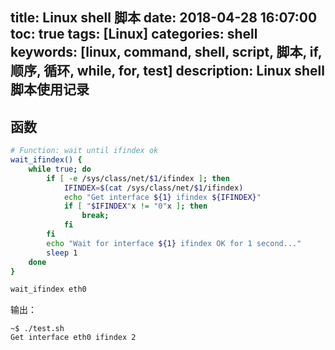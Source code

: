 title: Linux shell 脚本
date: 2018-04-28 16:07:00
toc: true
tags: [Linux]
categories: shell
keywords: [linux, command, shell, script, 脚本, if, 顺序, 循环, while, for, test]
description: Linux shell 脚本使用记录
---


## 函数

```bash
# Function: wait until ifindex ok
wait_ifindex() {
    while true; do
        if [ -e /sys/class/net/$1/ifindex ]; then
            IFINDEX=$(cat /sys/class/net/$1/ifindex)
            echo "Get interface ${1} ifindex ${IFINDEX}"
            if [ "$IFINDEX"x != "0"x ]; then
                break;
            fi
        fi
        echo "Wait for interface ${1} ifindex OK for 1 second..."
        sleep 1
    done
}

wait_ifindex eth0
```

输出：

```
~$ ./test.sh 
Get interface eth0 ifindex 2
```
